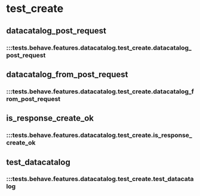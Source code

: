 # test_create

## datacatalog_post_request

### :::tests.behave.features.datacatalog.test_create.datacatalog_post_request

## datacatalog_from_post_request

### :::tests.behave.features.datacatalog.test_create.datacatalog_from_post_request

## is_response_create_ok

### :::tests.behave.features.datacatalog.test_create.is_response_create_ok

## test_datacatalog

### :::tests.behave.features.datacatalog.test_create.test_datacatalog

